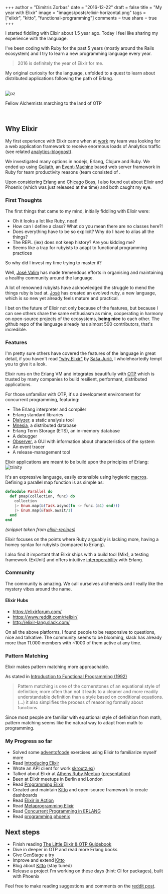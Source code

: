 +++
author = "Dimitris Zorbas"
date = "2016-12-22"
draft = false
title = "My year with Elixir"
image = "images/posts/elixir-horizontal.png"
tags = ["elixir", "kitto", "functional-programming"]
comments = true
share = true
+++

I started fiddling with Elixir about 1.5 year ago. Today I feel like sharing my 
experience with the language.

I've been coding with Ruby for the past 5 years (mostly around the Rails
ecosystem) and I try to learn a new programming language every year.

> 2016 is definitely the year of Elixir for me.

My original curiosity for the language, unfolded to a quest to learn about
distributed applications following the path of Erlang.

</br>

<div class="polaroid">
  <img src="http://i.imgur.com/n3CIYyt.jpg" class="img-medium" alt="oz">
  <p>Fellow Alchemists marching to the land of OTP</p>
</div>

</br>

## Why Elixir

My first experience with Elixir came when at [work](http://skroutz.gr) my team was
looking for a web application framework to receive enormous
loads of Analytics traffic (see related [analytics-blogpost][analytics-blogpost]).

We investigated many options in nodejs, Erlang, Clojure and Ruby.
We ended up using [Goliath][goliath], an [Event-Machine][eventmachine] based web server
framework in Ruby for team productivity reasons (team consisted of .


Upon considering Erlang and [Chicago Boss](https://github.com/postrank-labs/goliath), I also
found out about Elixir and Phoenix (which was just released at the time) and both caught my eye.

### First Thoughts

The first things that came to my mind, initially fiddling with Elixir were:

* Oh it looks a lot like Ruby, neat!
* How can I define a class? What do you mean there are no classes here?!
* Does everything have to be so explicit? Why do I have to alias all the things?
* The REPL (iex) does not keep history? Are you kidding me?
* Seems like a trap for rubyists to adapt to functional programming practices

So why did I invest my time trying to master it?

Well, [José Valim][valim] has made tremendous efforts in organising and maintaining a healthy
community around the language.

A lot of renowned rubyists have acknowledged the struggle to mend the things ruby is bad at.
[José][valim] has created an evolved ruby, a new language, which is so new yet
already feels mature and practical.

I bet on the future of Elixir not only because of the features, but
because I can see others share the same enthusiasm as mine, cooperating
in harmony on open-source projects of the ecosystems, __being nice__ to each
other. The github repo of the language already has almost 500
contributors, that's incredible.

### Features

I'm pretty sure others have covered the features of the language in
great detail, if you haven't read ["why Elixir"][why-elixir] by [Saša Jurić][juric],
I wholeheartedly tempt you to give it a look.

Elixir runs on the Erlang VM and integrates beautifully with [OTP][otp]
which is trusted by many companies to build resilient, performant, distributed applications.

For those unfamiliar with OTP, it's a development environment for
concurrent programming, featuring:

* The Erlang interpreter and compiler
* Erlang standard libraries
* [Dialyzer][dialyzer], a static analysis tool
* [Mnesia][mnesia], a distributed database
* Erlang Term Storage (ETS), an in-memory database
* A debugger
* [Observer][observer], a GUI with information about characteristics of the system
* An event tracer
* A release-management tool

Elixir applications are meant to be build upon the principles of Erlang:
<img src="http://i.imgur.com/rv6a5zV.jpg" alt="trinity">

It's an expressive language, easily extensible using hygienic [macros][macros].  
Defining a parallel map function is as simple as:

```elixir
defmodule Parallel do
  def pmap(collection, func) do
    collection
    |> Enum.map(&(Task.async(fn -> func.(&1) end)))
    |> Enum.map(&Task.await/1)
  end
end
```

_(snippet taken from [elixir-recipes][elixir-recipes])_

Elixir focuses on the points where Ruby arguably is lacking more, having a homey
syntax for rubyists (compared to Erlang).

I also find it important that Elixir ships with a build tool (Mix), a
testing framework (ExUnit) and offers intuitive [interoperability] with Erlang.

### Community

The community is amazing. We call ourselves alchemists and I really like
the mystery vibes around the name.

#### Elixir Hubs

* https://elixirforum.com/
* https://www.reddit.com/r/elixir/
* http://elixir-lang.slack.com/

On all the above platforms, I found people to be responsive to
questions, nice and talkative. The community seems to be blooming, slack
has already more than 11.000 members with ~1000 of them active at any time.

### Pattern Matching

Elixir makes pattern matching more approachable.

As stated in [Introduction to Functional Programming (1992)][introduction-fp]

> Pattern matching is one of the cornerstones of an equational style of
> definition; more often than not it leads to a cleaner and more readily understandable
> definition than a style based on conditional equations.
> (...) it also simplifies the process of reasoning formally about functions.

Since most people are familiar with equational style of definition from math,
pattern matching seems like the natural way to adapt from math to programming.

### My Progress so far

* Solved some [adventofcode][adventofcode] exercises using Elixir to familiarize myself more
* Read [Introducing Elixir][introducing-elixir]
* Wrote an API client for work [skroutz.ex][skroutz.ex])
* Talked about Elixir at [Athens Ruby Meetup][ruby-meetup] ([presentation][elixir-presentation])
* Been at Elixir meetups in Berlin and London
* Read [Programming Elixir][programming-elixir]
* Created and maintain [Kitto][kitto] and open-source framework to create dashboards
* Read [Elixir in Action][elixir-in-action]
* Read [Metaprogramming Elixir][metaprogramming-elixir]
* Read [Concurrent Programming in
  ERLANG][concurrent-programming-erlang]
* Read [programming phoenix][programming-phoenix]

## Next steps

* Finish reading [The Little Elixir & OTP Guidebook][elixir-otp-guidebook]
* Dive in deeper in OTP and read more Erlang books
* Give [GenStage][gen_stage] a try
* Improve and extend [Kitto][kitto]
* Blog about [Kitto][kitto] (stay tuned)
* Release a project I'm working on these days (hint: CI for packages), built with Phoenix

Feel free to make reading suggestions and comments on the [reddit post](https://www.reddit.com/r/elixir/comments/5jwxuc/my_year_with_elixir/).

[analytics-blogpost]: https://engineering.skroutz.gr/blog/skroutz-analytics/
[goliath]: https://engineering.skroutz.gr/blog/skroutz-analytics/
[kitto]: https://github.com/kittoframework/kitto
[valim]: https://github.com/josevalim
[otp]: https://github.com/erlang/otp
[skroutz.ex]: https://github.com/skroutz/skroutz.ex
[elixir-presentation]: https://speakerdeck.com/zorbash/lets-talk-about-elixir
[introducing-elixir]: https://www.goodreads.com/book/show/18194084-introducing-elixir
[programming-elixir]: https://www.goodreads.com/book/show/17971957-programming-elixir
[elixir-in-action]: https://www.goodreads.com/book/show/20524444-elixir-in-action
[metaprogramming-elixir]: https://www.goodreads.com/book/show/20524444-elixir-in-action
[concurrent-programming-erlang]: https://www.goodreads.com/book/show/808815.Concurrent_Programming_ERLANG
[programming-phoenix]: https://www.goodreads.com/book/show/26871792-programming-phoenix
[elixir-otp-guidebook]: https://www.goodreads.com/book/show/25563811-the-little-elixir-otp-guidebook
[introduction-fp]: https://www.amazon.com/dp/0134841972
[interoperability]: http://elixir-lang.org/getting-started/erlang-libraries.html
[elixir-recipes]: http://elixir-recipes.github.io
[macros]: http://elixir-lang.org/getting-started/meta/macros.html
[elixir-contributors]: https://github.com/elixir-lang/elixir/graphs/contributor://github.com/elixir-lang/elixir/graphs/contributors
[gen_stage]: https://github.com/elixir-lang/gen_stage
[eventmachine]: https://github.com/eventmachine/eventmachine
[ruby-meetup]: https://www.meetup.com/Athens-Ruby-Meetup/
[why-elixir]: http://theerlangelist.com/article/why_elixir
[juric]: https://github.com/sasa1977
[adventofcode]: https://adventofcode.com/
[dialyzer]: http://learnyousomeerlang.com/dialyzer
[mnesia]: https://elixirschool.com/lessons/specifics/mnesia/
[observer]: http://elixir-lang.org/getting-started/mix-otp/supervisor-and-application.html#observer
